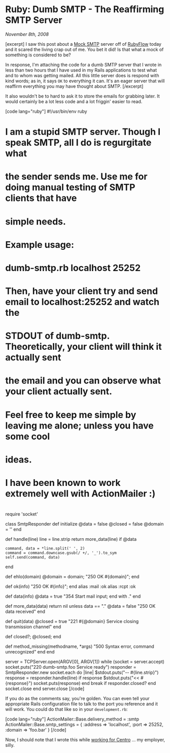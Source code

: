 # Ruby: Dumb SMTP - The Reaffirming SMTP Server

<cite>November 8th, 2008</cite>

[excerpt]
I saw this post about a [Mock SMTP](http://d.hatena.ne.jp/koseki2/20081030/mocksmtpd) server off of [RubyFlow](http://rubyflow.com) today and it scared the living crap out of me. You bet it did! Is that what a mock of something is considered to be?

In response, I'm attaching the code for a dumb SMTP server that I wrote in less than two hours that I have used in my Rails applications to test what and to whom was getting mailed. All this little server does is respond with kind words; as in, it says `OK` to everything it can. It's an eager server that will reaffirm everything you may have thought about SMTP.
[/excerpt]

It also wouldn't be to hard to ask it to store the emails for grabbing later. It would certainly be a lot less code and a lot friggin' easier to read.

[code lang="ruby"]
#!/usr/bin/env ruby

# I am a stupid SMTP server. Though I speak SMTP, all I do is regurgitate what
# the sender sends me. Use me for doing manual testing of SMTP clients that have
# simple needs.
#
# Example usage:
#   dumb-smtp.rb localhost 25252
#
# Then, have your client try and send email to localhost:25252 and watch the
# STDOUT of dumb-smtp. Theoretically, your client will think it actually sent
# the email and you can observe what your client actually sent.
#
# Feel free to keep me simple by leaving me alone; unless you have some cool 
# ideas.
#
# I have been known to work extremely well with ActionMailer :)
#
require 'socket'

class SmtpResponder
  def initialize
    @data = false
    @closed = false
    @domain = ''
  end

  def handle(line)
    line = line.strip
    return more_data(line) if @data

    command, data = *line.split(' ', 2)
    command = command.downcase.gsub(/ +/, '_').to_sym
    self.send(command, data)
  end

  def ehlo(domain) @domain = domain; "250 OK #{domain}"; end

  def ok(info) "250 OK #{info}"; end
  alias :mail :ok
  alias :rcpt :ok

  def data(info)
    @data = true
    "354 Start mail input; end with <CRLF>.<CRLF>"
  end

  def more_data(data)
    return nil unless data == "."
    @data = false
    "250 OK data received"
  end

  def quit(data)
    @closed = true
    "221 #{@domain} Service closing transmission channel"
  end

  def closed?; @closed; end

  def method_missing(methodname, *args)
    "500 Syntax error, command unrecognized"
  end
end

server = TCPServer.open(ARGV[0], ARGV[1])
while (socket = server.accept)
  socket.puts("220 dumb-smtp.foo Service ready")
  responder = SmtpResponder.new
  socket.each do |line|
    $stdout.puts("-- #{line.strip}")
    response = responder.handle(line)
    if response
      $stdout.puts("<< #{response}")
      socket.puts(response)
    end
    break if responder.closed?
  end
  socket.close
end
server.close
[/code]

If you do as the comments say, you're golden. You can even tell your appropriate Rails configuration file to talk to the port you reference and it will work. You could do that like so in your `development.rb`:

[code lang="ruby"]
ActionMailer::Base.delivery_method = :smtp
ActionMailer::Base.smtp_settings = {
  :address => 'localhost', :port => 25252, :domain => 'foo.bar'
}
[/code]

Now, I should note that I wrote this while [working for Centro](http://centro.net) ... my employer, silly.

